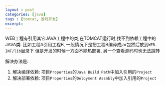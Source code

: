 ```yaml
---
layout : post
categories: [java]
tags : [tomcat, 游戏开发]
excerpt:
---
```





WEB工程有引用其它JAVA工程中的类,在TOMCAT运行时,找不到依赖工程中的JAVA类.
比如工程A引用工程B, 一般情况下是把工程B编译成jar包然后放到`WEB-INF/lib`目录下
但是开发的时候一方面不能热部署, 另一个查看源码时也无法跳转

解决办法是:

1. 解决编译依赖: 项目`Properties`的`Java Build Path`中加入引用的`Project`
2. 解决部署依赖: 项目`Properties`的`Deloyment Assmbly`中加入引用的`Project`
